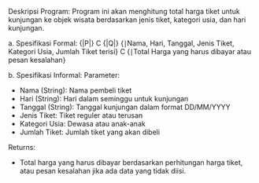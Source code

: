 Deskripsi Program:
Program ini akan menghitung total harga tiket untuk kunjungan ke objek wisata berdasarkan jenis tiket, kategori usia, dan hari kunjungan.

a. Spesifikasi Formal:
{|P|} C {|Q|}
{∣Nama, Hari, Tanggal, Jenis Tiket, Kategori Usia, Jumlah Tiket terisi} C {∣Total Harga yang harus dibayar atau pesan kesalahan}


b. Spesifikasi Informal:
Parameter:
- Nama (String): Nama pembeli tiket
- Hari (String): Hari dalam seminggu untuk kunjungan
- Tanggal (String): Tanggal kunjungan dalam format DD/MM/YYYY
- Jenis Tiket: Tiket reguler atau terusan
- Kategori Usia: Dewasa atau anak-anak
- Jumlah Tiket: Jumlah tiket yang akan dibeli

Returns: 
- Total harga yang harus dibayar berdasarkan perhitungan harga tiket, atau pesan kesalahan jika ada data yang tidak diisi.